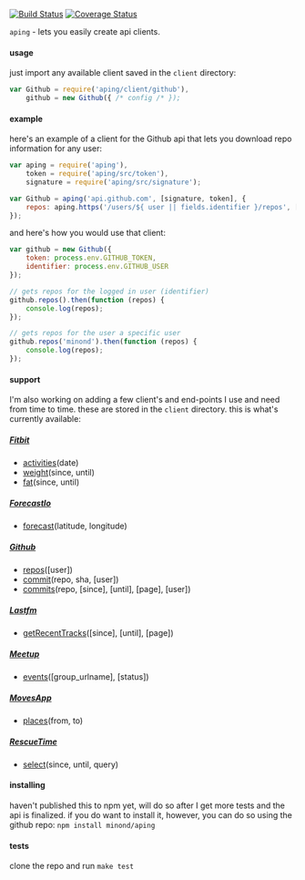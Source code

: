 [![Build Status](https://travis-ci.org/minond/aping.svg)](https://travis-ci.org/minond/aping)
[![Coverage Status](https://coveralls.io/repos/minond/aping/badge.png?branch=master)](https://coveralls.io/r/minond/aping?branch=master)

`aping` - lets you easily create api clients.

#### usage

just import any available client saved in the `client` directory:

```js
var Github = require('aping/client/github'),
    github = new Github({ /* config /* });
```

#### example

here's an example of a client for the Github api that lets you download repo
information for any user:

```js
var aping = require('aping'),
    token = require('aping/src/token'),
    signature = require('aping/src/signature');

var Github = aping('api.github.com', [signature, token], {
    repos: aping.https('/users/${ user || fields.identifier }/repos', ['user'])
});
```

and here's how you would use that client:

```js
var github = new Github({
    token: process.env.GITHUB_TOKEN,
    identifier: process.env.GITHUB_USER
});

// gets repos for the logged in user (identifier)
github.repos().then(function (repos) {
    console.log(repos);
});

// gets repos for the user a specific user
github.repos('minond').then(function (repos) {
    console.log(repos);
});
```

#### support

I'm also working on adding a few client's and end-points I use and need from
time to time. these are stored in the `client` directory. this is what's
currently available:

##### [Fitbit](https://wiki.fitbit.com/display/API/Fitbit+Resource+Access+API)

* [activities](https://wiki.fitbit.com/display/API/API-Get-Activities)(date)
* [weight](https://wiki.fitbit.com/display/API/API-Get-Body-Weight)(since, until)
* [fat](https://wiki.fitbit.com/display/API/API-Get-Body-Fat)(since, until)

##### [ForecastIo](https://developer.forecast.io/docs/v2)

* [forecast](https://developer.forecast.io/docs/v2)(latitude, longitude)

##### [Github](https://developer.github.com/v3/)

* [repos](https://developer.github.com/v3/repos/)([user])
* [commit](https://developer.github.com/v3/repos/commits/#get-a-single-commit)(repo, sha, [user])
* [commits](https://developer.github.com/v3/repos/commits/)(repo, [since], [until], [page], [user])

##### [Lastfm](http://www.last.fm/api)

* [getRecentTracks](http://www.last.fm/api/show/user.getRecentTracks)([since], [until], [page])

##### [Meetup](http://www.meetup.com/meetup_api/)

* [events](http://www.meetup.com/meetup_api/docs/2/events/)([group_urlname], [status])

##### [MovesApp](https://dev.moves-app.com/)

* [places](https://dev.moves-app.com/docs/api_places)(from, to)

##### [RescueTime](https://www.rescuetime.com/anapi/manage)

* [select](https://www.rescuetime.com/anapi/setup/documentation)(since, until, query)

#### installing

haven't published this to npm yet, will do so after I get more tests and the
api is finalized. if you do want to install it, however, you can do so using
the github repo: `npm install minond/aping`

#### tests

clone the repo and run `make test`
